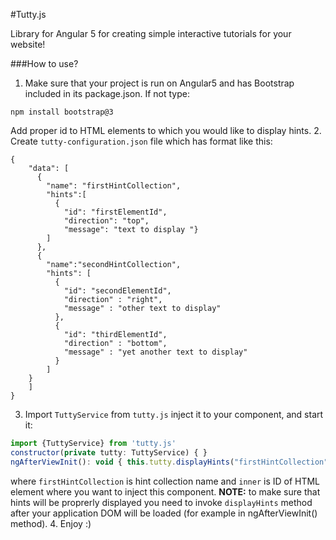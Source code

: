 #Tutty.js

Library for Angular 5 for creating simple interactive tutorials for your website!

###How to use?
               
1. Make sure that your project is run on Angular5 and has Bootstrap included in its package.json. If not type:
```
npm install bootstrap@3
```
Add proper id to HTML elements to which you would like to display hints.
2. Create `tutty-configuration.json` file which has format like this:
```
{
    "data": [
      {
        "name": "firstHintCollection",
        "hints":[
          {
            "id": "firstElementId",
            "direction": "top",
            "message": "text to display "}
        ]
      },
      {
        "name":"secondHintCollection",
        "hints": [
          {
            "id": "secondElementId",
            "direction" : "right",
            "message" : "other text to display"
          },
		  {
            "id": "thirdElementId",
            "direction" : "bottom",
            "message" : "yet another text to display"
          }
        ]
    }
    ]
}
```
3. Import `TuttyService` from `tutty.js`  inject it to your component, and start it:
```javascript
import {TuttyService} from 'tutty.js'
constructor(private tutty: TuttyService) { }
ngAfterViewInit(): void { this.tutty.displayHints("firstHintCollection", 'inner'); }
```
where `firstHintCollection` is hint collection name and `inner` is ID of HTML element where you want to inject this component. 
**NOTE:**  to make sure that hints will be proprerly displayed you need to invoke `displayHints` method after your application DOM will be loaded (for example in ngAfterViewInit() method).
4. Enjoy :)